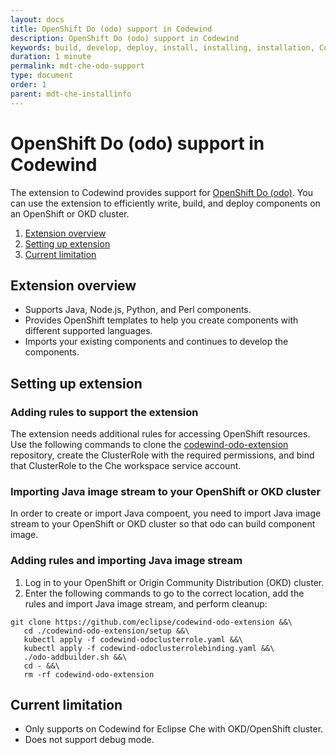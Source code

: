 ```yaml
---
layout: docs
title: OpenShift Do (odo) support in Codewind
description: OpenShift Do (odo) support in Codewind
keywords: build, develop, deploy, install, installing, installation, Codewind for Eclipse Che, cloud, public cloud, services, command line, cli, command, devops, OpenShift, OKD, odo
duration: 1 minute
permalink: mdt-che-odo-support
type: document
order: 1
parent: mdt-che-installinfo
---
```


# OpenShift Do (odo) support in Codewind
The extension to Codewind provides support for [OpenShift Do (odo)](https://github.com/openshift/odo). You can use the extension to efficiently write, build, and deploy components on an OpenShift or OKD cluster.

1. [Extension overview](#overview)
2. [Setting up extension](#setting-up-extension)
3. [Current limitation](#current-limitation)

## Extension overview
- Supports Java, Node.js, Python, and Perl components.
- Provides OpenShift templates to help you create components with different supported languages.
- Imports your existing components and continues to develop the components.

## Setting up extension

### Adding rules to support the extension
The extension needs additional rules for accessing OpenShift resources. Use the following commands to clone the [codewind-odo-extension](https://github.com/eclipse/codewind-odo-extension) repository, create the ClusterRole with the required permissions, and bind that ClusterRole to the Che workspace service account.

### Importing Java image stream to your OpenShift or OKD cluster
In order to create or import Java compoent, you need to import Java image stream to your OpenShift or OKD cluster so that odo can build component image.

### Adding rules and importing Java image stream
1. Log in to your OpenShift or Origin Community Distribution (OKD) cluster.
2. Enter the following commands to go to the correct location, add the rules and import Java image stream, and perform cleanup:
```
git clone https://github.com/eclipse/codewind-odo-extension &&\
   cd ./codewind-odo-extension/setup &&\
   kubectl apply -f codewind-odoclusterrole.yaml &&\
   kubectl apply -f codewind-odoclusterrolebinding.yaml &&\
   ./odo-addbuilder.sh &&\
   cd - &&\
   rm -rf codewind-odo-extension
```

## Current limitation
- Only supports on Codewind for Eclipse Che with OKD/OpenShift cluster.
- Does not support debug mode.